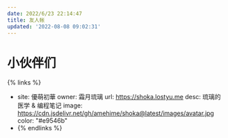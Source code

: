 ```yaml
---
date: 2022/6/23 22:14:47
title: 友人帐
updated: '2022-08-08 09:02:31'
---
```

# 小伙伴们


{% links %}

- site: 優萌初華
  owner: 霜月琉璃
  url: https://shoka.lostyu.me
  desc: 琉璃的医学 & 编程笔记
  image: https://cdn.jsdelivr.net/gh/amehime/shoka@latest/images/avatar.jpg
  color: "#e9546b"
- {% endlinks %}
